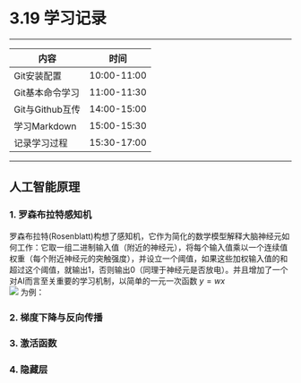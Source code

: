 # 3.19 学习记录
---
| 内容         | 时间        |
| ------------ | ----------- |
| Git安装配置  | 10:00-11:00 |
| Git基本命令学习 | 11:00-11:30 |
| Git与Github互传 | 14:00-15:00 |
| 学习Markdown   | 15:00-15:30 |
| 记录学习过程   | 15:30-17:00 |
---
## 人工智能原理 
### 1. 罗森布拉特感知机
罗森布拉特(Rosenblatt)构想了感知机，它作为简化的数学模型解释大脑神经元如何工作：它取一组二进制输入值（附近的神经元），将每个输入值乘以一个连续值权重（每个附近神经元的突触强度），并设立一个阈值，如果这些加权输入值的和超过这个阈值，就输出1，否则输出0（同理于神经元是否放电）。并且增加了一个对AI而言至关重要的学习机制，以简单的一元一次函数 
$y=wx$  
![](http://latex.codecogs.com/gif.latex?\\sigma=\sqrt{\frac{1}{n}{\sum_{k=1}^n(x_i-\bar{x})^2}})
为例：
### 2. 梯度下降与反向传播
### 3. 激活函数
### 4. 隐藏层
